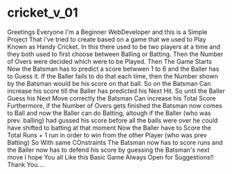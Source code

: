 # cricket_v_01
Greetings Everyone
I'm a Beginner WebDeveloper and this is a Simple Project That i've tried to create based on a game that we used to Play Known as Handy Cricket.
In this there used to be two players at a time and they both used to first choose between Balling or Batting.
Then the Number of Overs were decided which were to be Played.
Then The Game Starts
Now the Batsman has to predict a score betwwen 1 to 6 and the Baller has to Guess it.
If the Baller fails to do that each time, then the Number shown by the Batsman would be his score on that ball. So on the Batsman Can increase his score till the
Baller has predicted his Next Hit.
So until the Baller Guess his Next Move correctly the Batsman Can increase his Total Score
Furthermore, if the Number of Overs gets finished the Batsman now comes to Ball and now the Baller can do Batting, altough if the Baller (who was prev. balling)
had gussed his score before all the balls were over he could have shifted to batting at that moment
Now the Baller have to Score the Total Runs + 1 run in order to win from the other Player (who was prev Batting)
So With same COnstraints The Batsman now has to score runs and the Baller now has to defend his score by guessing the Batsman's next move
I hope You all Like this Basic Game
Always Open for Suggestions!!
Thank You....
